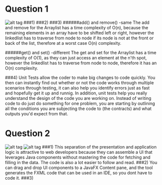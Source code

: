 # Question 1
![alt tag](https://raw.githubusercontent.com/uwoece-se2205b-2017/lab-01-lists-gui-introduction-JedraPeake/master/Capture.PNG?token=AXFuEdHL6FB_2EdnHzdaEwTnTQwgCKxMks5YnLTPwA%3D%3D)
###1)
###2)
###3)
######add() and remove() -same
The add and remove for the Arraylist has a time complexity of O(n), because the remaining elements in an array have to be shifted left or right, however the linkedlist has to traverse from node to node if its node is not at the front or back of the list, therefore at a worst case O(n) complexity. 

######get() and set() -different
The get and set for the Arraylist has a time complexity of O(1), as they can just access an element at the n'th spot, however the linkedlist has to traverse from node to node, therefore it has an O(n) complexity.

###4)
Unit Tests allow the coder to make big changes to code quickly. You then can instantly find out  whether or not the code works through multiple scenarios through testing, it can also help you identify errors just as fast and hopefully get it up and runnig. In addition, unit tests help you really understand the design of the code you are working on. Instead of writing code to do just do something for one problem, you are starting by outlining all the conditions you are subjecting the code to (the contracts) and what outputs you'd expect from that.

# Question 2
![alt tag](https://raw.githubusercontent.com/uwoece-se2205b-2017/lab-01-lists-gui-introduction-JedraPeake/master/success.PNG?token=AXFuEcCHl2T1jNOLDiq059Ca6ksasplgks5YnLVEwA%3D%3D)
![alt tag](https://raw.githubusercontent.com/uwoece-se2205b-2017/lab-01-lists-gui-introduction-JedraPeake/master/failed.PNG?token=AXFuESphsif0TIuOgbdKmURQdBdAnGAvks5YnLUrwA%3D%3D)
###1)
This separation of the presentation and application logic is attractive to web developers because they can assemble a UI that leverages Java components without mastering the code for fetching and filling in the data. The code is also a lot easier to follow and read.
###2)
You can drag and drop UI components to a JavaFX Content pane, and the tool generates the FXML code that can be used in an IDE, so you dont have to code it.
###3)
